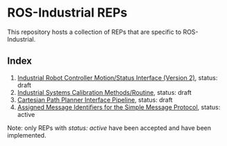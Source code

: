 ROS-Industrial REPs
===================

This repository hosts a collection of REPs that are specific to ROS-Industrial.


Index
-----

 1. [Industrial Robot Controller Motion/Status Interface (Version 2)][], status: draft
 2. [Industrial Systems Calibration Methods/Routine][], status: draft
 3. [Cartesian Path Planner Interface Pipeline][], status: draft
 4. [Assigned Message Identifiers for the Simple Message Protocol][], status: active

Note: only REPs with *status: active* have been accepted and have been implemented.



[Industrial Robot Controller Motion/Status Interface (Version 2)]: rep-I0001.rst
[Industrial Systems Calibration Methods/Routine]: rep-I0002.rst
[Cartesian Path Planner Interface Pipeline]: rep-I0003.rst
[Assigned Message Identifiers for the Simple Message Protocol]: rep-I0004.rst

